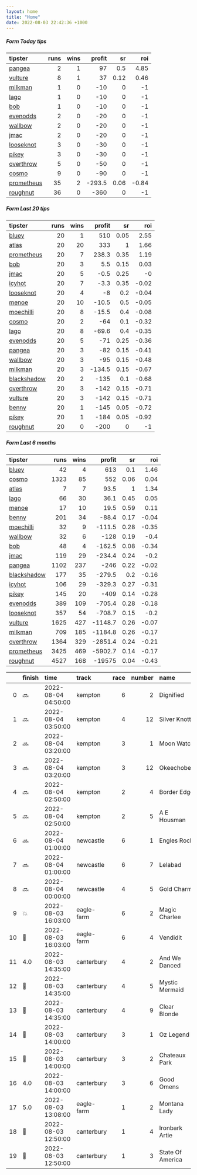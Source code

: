 ```yaml
---   
layout: home  
title: "Home"   
date: 2022-08-03 22:42:36 +1000  
---   
```



##### Form Today tips   

| tipster                                                       |   runs |   wins |   profit |   sr |   roi |
|:--------------------------------------------------------------|-------:|-------:|---------:|-----:|------:|
| [pangea](https://mrwayneo.github.io/tips/pangea.html)         |      2 |      1 |     97   | 0.5  |  4.85 |
| [vulture](https://mrwayneo.github.io/tips/vulture.html)       |      8 |      1 |     37   | 0.12 |  0.46 |
| [milkman](https://mrwayneo.github.io/tips/milkman.html)       |      1 |      0 |    -10   | 0    | -1    |
| [lago](https://mrwayneo.github.io/tips/lago.html)             |      1 |      0 |    -10   | 0    | -1    |
| [bob](https://mrwayneo.github.io/tips/bob.html)               |      1 |      0 |    -10   | 0    | -1    |
| [evenodds](https://mrwayneo.github.io/tips/evenodds.html)     |      2 |      0 |    -20   | 0    | -1    |
| [wallbow](https://mrwayneo.github.io/tips/wallbow.html)       |      2 |      0 |    -20   | 0    | -1    |
| [jmac](https://mrwayneo.github.io/tips/jmac.html)             |      2 |      0 |    -20   | 0    | -1    |
| [looseknot](https://mrwayneo.github.io/tips/looseknot.html)   |      3 |      0 |    -30   | 0    | -1    |
| [pikey](https://mrwayneo.github.io/tips/pikey.html)           |      3 |      0 |    -30   | 0    | -1    |
| [overthrow](https://mrwayneo.github.io/tips/overthrow.html)   |      5 |      0 |    -50   | 0    | -1    |
| [cosmo](https://mrwayneo.github.io/tips/cosmo.html)           |      9 |      0 |    -90   | 0    | -1    |
| [prometheus](https://mrwayneo.github.io/tips/prometheus.html) |     35 |      2 |   -293.5 | 0.06 | -0.84 |
| [roughnut](https://mrwayneo.github.io/tips/roughnut.html)     |     36 |      0 |   -360   | 0    | -1    |

##### Form Last 20 tips   

| tipster                                                         |   runs |   wins |   profit |   sr |   roi |
|:----------------------------------------------------------------|-------:|-------:|---------:|-----:|------:|
| [bluey](https://mrwayneo.github.io/tips/bluey.html)             |     20 |      1 |    510   | 0.05 |  2.55 |
| [atlas](https://mrwayneo.github.io/tips/atlas.html)             |     20 |     20 |    333   | 1    |  1.66 |
| [prometheus](https://mrwayneo.github.io/tips/prometheus.html)   |     20 |      7 |    238.3 | 0.35 |  1.19 |
| [bob](https://mrwayneo.github.io/tips/bob.html)                 |     20 |      3 |      5.5 | 0.15 |  0.03 |
| [jmac](https://mrwayneo.github.io/tips/jmac.html)               |     20 |      5 |     -0.5 | 0.25 | -0    |
| [icyhot](https://mrwayneo.github.io/tips/icyhot.html)           |     20 |      7 |     -3.3 | 0.35 | -0.02 |
| [looseknot](https://mrwayneo.github.io/tips/looseknot.html)     |     20 |      4 |     -8   | 0.2  | -0.04 |
| [menoe](https://mrwayneo.github.io/tips/menoe.html)             |     20 |     10 |    -10.5 | 0.5  | -0.05 |
| [moechilli](https://mrwayneo.github.io/tips/moechilli.html)     |     20 |      8 |    -15.5 | 0.4  | -0.08 |
| [cosmo](https://mrwayneo.github.io/tips/cosmo.html)             |     20 |      2 |    -64   | 0.1  | -0.32 |
| [lago](https://mrwayneo.github.io/tips/lago.html)               |     20 |      8 |    -69.6 | 0.4  | -0.35 |
| [evenodds](https://mrwayneo.github.io/tips/evenodds.html)       |     20 |      5 |    -71   | 0.25 | -0.36 |
| [pangea](https://mrwayneo.github.io/tips/pangea.html)           |     20 |      3 |    -82   | 0.15 | -0.41 |
| [wallbow](https://mrwayneo.github.io/tips/wallbow.html)         |     20 |      3 |    -95   | 0.15 | -0.48 |
| [milkman](https://mrwayneo.github.io/tips/milkman.html)         |     20 |      3 |   -134.5 | 0.15 | -0.67 |
| [blackshadow](https://mrwayneo.github.io/tips/blackshadow.html) |     20 |      2 |   -135   | 0.1  | -0.68 |
| [overthrow](https://mrwayneo.github.io/tips/overthrow.html)     |     20 |      3 |   -142   | 0.15 | -0.71 |
| [vulture](https://mrwayneo.github.io/tips/vulture.html)         |     20 |      3 |   -142   | 0.15 | -0.71 |
| [benny](https://mrwayneo.github.io/tips/benny.html)             |     20 |      1 |   -145   | 0.05 | -0.72 |
| [pikey](https://mrwayneo.github.io/tips/pikey.html)             |     20 |      1 |   -184   | 0.05 | -0.92 |
| [roughnut](https://mrwayneo.github.io/tips/roughnut.html)       |     20 |      0 |   -200   | 0    | -1    |

##### Form Last 6 months   

| tipster                                                         |   runs |   wins |   profit |   sr |   roi |
|:----------------------------------------------------------------|-------:|-------:|---------:|-----:|------:|
| [bluey](https://mrwayneo.github.io/tips/bluey.html)             |     42 |      4 |    613   | 0.1  |  1.46 |
| [cosmo](https://mrwayneo.github.io/tips/cosmo.html)             |   1323 |     85 |    552   | 0.06 |  0.04 |
| [atlas](https://mrwayneo.github.io/tips/atlas.html)             |      7 |      7 |     93.5 | 1    |  1.34 |
| [lago](https://mrwayneo.github.io/tips/lago.html)               |     66 |     30 |     36.1 | 0.45 |  0.05 |
| [menoe](https://mrwayneo.github.io/tips/menoe.html)             |     17 |     10 |     19.5 | 0.59 |  0.11 |
| [benny](https://mrwayneo.github.io/tips/benny.html)             |    201 |     34 |    -88.4 | 0.17 | -0.04 |
| [moechilli](https://mrwayneo.github.io/tips/moechilli.html)     |     32 |      9 |   -111.5 | 0.28 | -0.35 |
| [wallbow](https://mrwayneo.github.io/tips/wallbow.html)         |     32 |      6 |   -128   | 0.19 | -0.4  |
| [bob](https://mrwayneo.github.io/tips/bob.html)                 |     48 |      4 |   -162.5 | 0.08 | -0.34 |
| [jmac](https://mrwayneo.github.io/tips/jmac.html)               |    119 |     29 |   -234.4 | 0.24 | -0.2  |
| [pangea](https://mrwayneo.github.io/tips/pangea.html)           |   1102 |    237 |   -246   | 0.22 | -0.02 |
| [blackshadow](https://mrwayneo.github.io/tips/blackshadow.html) |    177 |     35 |   -279.5 | 0.2  | -0.16 |
| [icyhot](https://mrwayneo.github.io/tips/icyhot.html)           |    106 |     29 |   -329.3 | 0.27 | -0.31 |
| [pikey](https://mrwayneo.github.io/tips/pikey.html)             |    145 |     20 |   -409   | 0.14 | -0.28 |
| [evenodds](https://mrwayneo.github.io/tips/evenodds.html)       |    389 |    109 |   -705.4 | 0.28 | -0.18 |
| [looseknot](https://mrwayneo.github.io/tips/looseknot.html)     |    357 |     54 |   -708.7 | 0.15 | -0.2  |
| [vulture](https://mrwayneo.github.io/tips/vulture.html)         |   1625 |    427 |  -1148.7 | 0.26 | -0.07 |
| [milkman](https://mrwayneo.github.io/tips/milkman.html)         |    709 |    185 |  -1184.8 | 0.26 | -0.17 |
| [overthrow](https://mrwayneo.github.io/tips/overthrow.html)     |   1364 |    329 |  -2851.4 | 0.24 | -0.21 |
| [prometheus](https://mrwayneo.github.io/tips/prometheus.html)   |   3425 |    469 |  -5902.7 | 0.14 | -0.17 |
| [roughnut](https://mrwayneo.github.io/tips/roughnut.html)       |   4527 |    168 | -19575   | 0.04 | -0.43 |

|    | finish            | time                | track      |   race |   number | name             |   odds | tipster             |
|---:|:------------------|:--------------------|:-----------|-------:|---------:|:-----------------|-------:|:--------------------|
|  0 | :soon:            | 2022-08-04 04:50:00 | kempton    |      6 |        2 | Dignified        |   0    | overthrow           |
|  1 | :soon:            | 2022-08-04 03:50:00 | kempton    |      4 |       12 | Silver Knott     |   0    | overthrow           |
|  2 | :soon:            | 2022-08-04 03:20:00 | kempton    |      3 |        1 | Moon Watch       |   0    | evenodds,lago       |
|  3 | :soon:            | 2022-08-04 03:20:00 | kempton    |      3 |       12 | Okeechobee       |   0    | vulture             |
|  4 | :soon:            | 2022-08-04 02:50:00 | kempton    |      2 |        4 | Border Edge      |   2    | evenodds,overthrow  |
|  5 | :soon:            | 2022-08-04 02:50:00 | kempton    |      2 |        5 | A E Housman      |   4.4  | overthrow,looseknot |
|  6 | :soon:            | 2022-08-04 01:00:00 | newcastle  |      6 |        1 | Engles Rock      |   6    | vulture             |
|  7 | :soon:            | 2022-08-04 01:00:00 | newcastle  |      6 |        7 | Lelabad          |   3.9  | looseknot           |
|  8 | :soon:            | 2022-08-04 00:00:00 | newcastle  |      4 |        5 | Gold Charm       |   6    | looseknot           |
|  9 | :boom:            | 2022-08-03 16:03:00 | eagle-farm |      6 |        2 | Magic Charlee    |  11    | vulture,pangea      |
| 10 | :2nd_place_medal: | 2022-08-03 16:03:00 | eagle-farm |      6 |        4 | Vendidit         |   4.5  | pangea              |
| 11 | 4.0               | 2022-08-03 14:35:00 | canterbury |      4 |        2 | And We Danced    |   3.2  | wallbow             |
| 12 | :2nd_place_medal: | 2022-08-03 14:35:00 | canterbury |      4 |        5 | Mystic Mermaid   |   3.5  | vulture,jmac        |
| 13 | :3rd_place_medal: | 2022-08-03 14:35:00 | canterbury |      4 |        9 | Clear Blonde     |  22    | pikey               |
| 14 | :3rd_place_medal: | 2022-08-03 14:00:00 | canterbury |      3 |        1 | Oz Legend        |   8    | wallbow             |
| 15 | :2nd_place_medal: | 2022-08-03 14:00:00 | canterbury |      3 |        2 | Chateaux Park    |   3.25 | jmac                |
| 16 | 4.0               | 2022-08-03 14:00:00 | canterbury |      3 |        6 | Good Omens       |   4.8  | pikey               |
| 17 | 5.0               | 2022-08-03 13:08:00 | eagle-farm |      1 |        2 | Montana Lady     |   3.9  | vulture             |
| 18 | :2nd_place_medal: | 2022-08-03 12:50:00 | canterbury |      1 |        4 | Ironbark Artie   |   3.3  | vulture             |
| 19 | :3rd_place_medal: | 2022-08-03 12:50:00 | canterbury |      1 |        3 | State Of America |  16    | pikey               |
